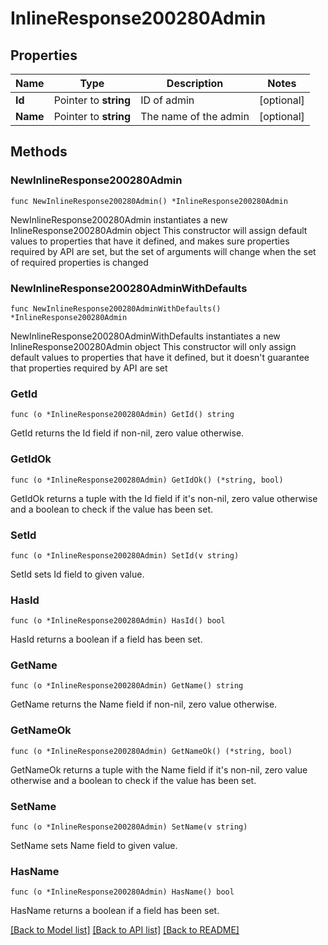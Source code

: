 # InlineResponse200280Admin

## Properties

Name | Type | Description | Notes
------------ | ------------- | ------------- | -------------
**Id** | Pointer to **string** | ID of admin | [optional] 
**Name** | Pointer to **string** | The name of the admin | [optional] 

## Methods

### NewInlineResponse200280Admin

`func NewInlineResponse200280Admin() *InlineResponse200280Admin`

NewInlineResponse200280Admin instantiates a new InlineResponse200280Admin object
This constructor will assign default values to properties that have it defined,
and makes sure properties required by API are set, but the set of arguments
will change when the set of required properties is changed

### NewInlineResponse200280AdminWithDefaults

`func NewInlineResponse200280AdminWithDefaults() *InlineResponse200280Admin`

NewInlineResponse200280AdminWithDefaults instantiates a new InlineResponse200280Admin object
This constructor will only assign default values to properties that have it defined,
but it doesn't guarantee that properties required by API are set

### GetId

`func (o *InlineResponse200280Admin) GetId() string`

GetId returns the Id field if non-nil, zero value otherwise.

### GetIdOk

`func (o *InlineResponse200280Admin) GetIdOk() (*string, bool)`

GetIdOk returns a tuple with the Id field if it's non-nil, zero value otherwise
and a boolean to check if the value has been set.

### SetId

`func (o *InlineResponse200280Admin) SetId(v string)`

SetId sets Id field to given value.

### HasId

`func (o *InlineResponse200280Admin) HasId() bool`

HasId returns a boolean if a field has been set.

### GetName

`func (o *InlineResponse200280Admin) GetName() string`

GetName returns the Name field if non-nil, zero value otherwise.

### GetNameOk

`func (o *InlineResponse200280Admin) GetNameOk() (*string, bool)`

GetNameOk returns a tuple with the Name field if it's non-nil, zero value otherwise
and a boolean to check if the value has been set.

### SetName

`func (o *InlineResponse200280Admin) SetName(v string)`

SetName sets Name field to given value.

### HasName

`func (o *InlineResponse200280Admin) HasName() bool`

HasName returns a boolean if a field has been set.


[[Back to Model list]](../README.md#documentation-for-models) [[Back to API list]](../README.md#documentation-for-api-endpoints) [[Back to README]](../README.md)


